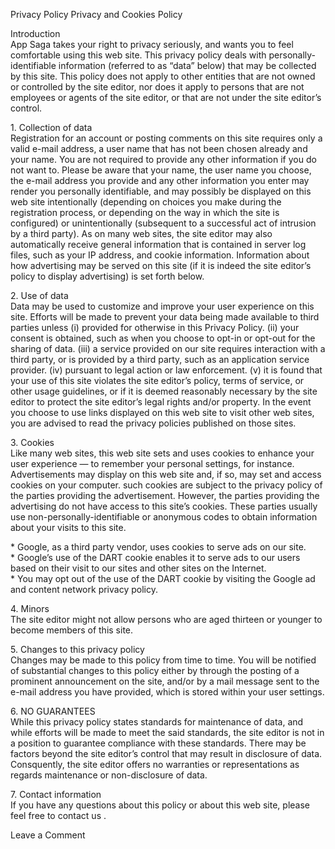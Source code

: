 Privacy Policy Privacy and Cookies Policy

  
Introduction  
App Saga takes your right to privacy seriously, and wants you to feel comfortable using this web site. This privacy policy deals with personally-identifiable information (referred to as “data” below) that may be collected by this site. This policy does not apply to other entities that are not owned or controlled by the site editor, nor does it apply to persons that are not employees or agents of the site editor, or that are not under the site editor’s control.

1\. Collection of data  
Registration for an account or posting comments on this site requires only a valid e-mail address, a user name that has not been chosen already and your name. You are not required to provide any other information if you do not want to. Please be aware that your name, the user name you choose, the e-mail address you provide and any other information you enter may render you personally identifiable, and may possibly be displayed on this web site intentionally (depending on choices you make during the registration process, or depending on the way in which the site is configured) or unintentionally (subsequent to a successful act of intrusion by a third party). As on many web sites, the site editor may also automatically receive general information that is contained in server log files, such as your IP address, and cookie information. Information about how advertising may be served on this site (if it is indeed the site editor’s policy to display advertising) is set forth below.

2\. Use of data  
Data may be used to customize and improve your user experience on this site. Efforts will be made to prevent your data being made available to third parties unless (i) provided for otherwise in this Privacy Policy. (ii) your consent is obtained, such as when you choose to opt-in or opt-out for the sharing of data. (iii) a service provided on our site requires interaction with a third party, or is provided by a third party, such as an application service provider. (iv) pursuant to legal action or law enforcement. (v) it is found that your use of this site violates the site editor’s policy, terms of service, or other usage guidelines, or if it is deemed reasonably necessary by the site editor to protect the site editor’s legal rights and/or property. In the event you choose to use links displayed on this web site to visit other web sites, you are advised to read the privacy policies published on those sites.

3\. Cookies  
Like many web sites, this web site sets and uses cookies to enhance your user experience — to remember your personal settings, for instance. Advertisements may display on this web site and, if so, may set and access cookies on your computer. such cookies are subject to the privacy policy of the parties providing the advertisement. However, the parties providing the advertising do not have access to this site’s cookies. These parties usually use non-personally-identifiable or anonymous codes to obtain information about your visits to this site.

\* Google, as a third party vendor, uses cookies to serve ads on our site.  
\* Google’s use of the DART cookie enables it to serve ads to our users based on their visit to our sites and other sites on the Internet.  
\* You may opt out of the use of the DART cookie by visiting the Google ad and content network privacy policy.

4\. Minors  
The site editor might not allow persons who are aged thirteen or younger to become members of this site.

5\. Changes to this privacy policy  
Changes may be made to this policy from time to time. You will be notified of substantial changes to this policy either by through the posting of a prominent announcement on the site, and/or by a mail message sent to the e-mail address you have provided, which is stored within your user settings.

6\. NO GUARANTEES  
While this privacy policy states standards for maintenance of data, and while efforts will be made to meet the said standards, the site editor is not in a position to guarantee compliance with these standards. There may be factors beyond the site editor’s control that may result in disclosure of data. Consquently, the site editor offers no warranties or representations as regards maintenance or non-disclosure of data.

7\. Contact information  
If you have any questions about this policy or about this web site, please feel free to contact us .

Leave a Comment